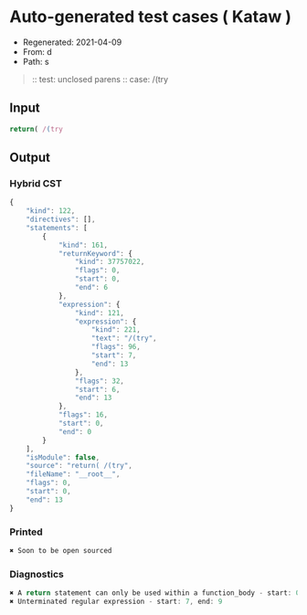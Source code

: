 # Auto-generated test cases ( Kataw )
- Regenerated: 2021-04-09
- From: d
- Path: s
> :: test: unclosed parens
> :: case: /(try
## Input

`````js
return( /(try
`````

## Output

### Hybrid CST

```javascript
{
    "kind": 122,
    "directives": [],
    "statements": [
        {
            "kind": 161,
            "returnKeyword": {
                "kind": 37757022,
                "flags": 0,
                "start": 0,
                "end": 6
            },
            "expression": {
                "kind": 121,
                "expression": {
                    "kind": 221,
                    "text": "/(try",
                    "flags": 96,
                    "start": 7,
                    "end": 13
                },
                "flags": 32,
                "start": 6,
                "end": 13
            },
            "flags": 16,
            "start": 0,
            "end": 0
        }
    ],
    "isModule": false,
    "source": "return( /(try",
    "fileName": "__root__",
    "flags": 0,
    "start": 0,
    "end": 13
}
```

### Printed

```javascript
✖ Soon to be open sourced
```

### Diagnostics

```javascript
✖ A return statement can only be used within a function_body - start: 0, end: 6
✖ Unterminated regular expression - start: 7, end: 9

```

